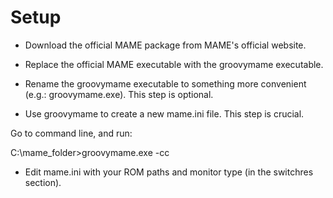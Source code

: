 # Setup #

- Download the official MAME package from MAME's official website.

- Replace the official MAME executable with the groovymame executable.

- Rename the groovymame executable to something more convenient (e.g.: groovymame.exe). This step is optional.

- Use groovymame to create a new mame.ini file. This step is crucial.

Go to command line, and run:

C:\mame\_folder>groovymame.exe -cc

- Edit mame.ini with your ROM paths and monitor type (in the switchres section).